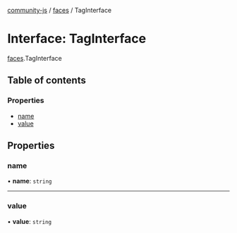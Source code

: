 [community-js](../README.md) / [faces](../modules/faces.md) / TagInterface

# Interface: TagInterface

[faces](../modules/faces.md).TagInterface

## Table of contents

### Properties

- [name](faces.TagInterface.md#name)
- [value](faces.TagInterface.md#value)

## Properties

### name

• **name**: `string`

___

### value

• **value**: `string`
